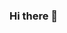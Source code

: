 ### Hi there 👋

<!--
**kamalatha99/kamalatha99** is a ✨ _special_ ✨ repository because its `README.md` (this file) appears on your GitHub profile.

Here are some ideas to get you started:

- 🔭 I’m currently working on Android app development
- 🌱 I’m currently learning App development|devops
- 👯 I’m looking to collaborate on front end development
- 📫 How to reach me: kamalatha9999@gmail.com

